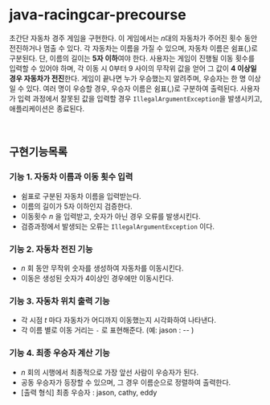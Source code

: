 # java-racingcar-precourse


초간단 자동차 경주 게임을 구현한다.
이 게임에서는 $n$대의 자동차가 주어진 횟수 동안 전진하거나 멈출 수 있다.
각 자동차는 이름을 가질 수 있으며, 자동차 이름은 쉼표(,)로 구분된다. 단, 이름의 길이는 **5자 이하**여야 한다.
사용자는 게임이 진행될 이동 횟수를 입력할 수 있어야 하며, 각 이동 시 0부터 9 사이의 무작위 값을 얻어 그 값이 **4 이상일 경우 자동차가 전진**한다.
게임이 끝나면 누가 우승했는지 알려주며, 우승자는 한 명 이상일 수 있다. 여러 명이 우승할 경우, 우승자 이름은 쉼표(,)로 구분하여 출력된다.
사용자가 입력 과정에서 잘못된 값을 입력할 경우 `IllegalArgumentException`을 발생시키고, 애플리케이션은 종료된다.

<br>

## 구현기능목록

### 기능 1. 자동차 이름과 이동 횟수 입력
- 쉼표로 구분된 자동차 이름을 입력받는다.
- 이름의 길이가 5자 이하인지 검증한다.
- 이동횟수 $n$ 을 입력받고, 숫자가 아닌 경우 오류를 발생시킨다.
- 검증과정에서 발생되는 오류는 `IllegalArgumentException` 이다.

### 기능 2. 자동차 전진 기능
- $n$ 회 동안 무작위 숫자를 생성하여 자동차를 이동시킨다.
- 이동은 생성된 숫자가 4이상인 경우에만 이동시킨다.

### 기능 3. 자동차 위치 출력 기능
- 각 시점 $t$ 마다 자동차가 어디까지 이동했는지 시각화하여 나타낸다.
- 각 이름 별로 이동 거리는 `-` 로 표현해준다. (예: jason : -- )

### 기능 4. 최종 우승자 계산 기능
- $n$ 회의 시행에서 최종적으로 가장 앞선 사람이 우승자가 된다.
- 공동 우승자가 등장할 수 있으며, 그 경우 이름순으로 정렬하여 출력한다.
- [출력 형식] 최종 우승자 : jason, cathy, eddy